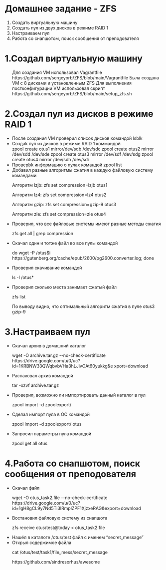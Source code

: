 # Домашнее задание - ZFS
<ol>
  <li>Создать виртуальную машину</li>
  <li>Создать пул из двух дисков в режиме RAID 1</li>
  <li>Настраиваем пул</li>
  <li>Работа со снапшотом, поиск сообщения от преподователя</li>
</ol>


# 1.Создал виртуальную машину
<ul>
Для создания VM использовал Vagrantfile https://github.com/sergeyorb/ZFS/blob/main/Vagrantfile
  Была создана VM с 8 дисками и установленным ZFS
  Для выполнения постконфигурации VM использовал скрипт https://github.com/sergeyorb/ZFS/blob/main/setup_zfs.sh
</ul>

# 2.Создал пул из дисков в режиме RAID 1
<ul>
<li>После создания VM проверил список дисков командой lsblk</li> 
<li>Создаk пул из дисков в режиме RAID 1 коммандой</li> 
 zpool create otus1 mirror/dev/sdb /dev/sdc 
 zpool create otus2 mirror /dev/sdd /dev/sde
 zpool create otus3 mirror /dev/sdf /dev/sdg
 zpool create otus4 mirror /dev/sdh /dev/sdi 
 <li>Проверbk информацию о пулах командой zpool list</li>
 <li>Добавил разные алгоритмы сжатия в каждую файловую систему командами</li>
 <p>Алгоритм lzjb: zfs set compression=lzjb otus1
 <p>Алгоритм lz4: zfs set compression=lz4 otus2
 <p>Алгоритм gzip: zfs set compression=gzip-9 otus3
 <p>Алгоритм zle: zfs set compression=zle otus4
 <li>Проверил, что все файловые системы имеют разные методы сжатия</li>
 <p>zfs get all | grep compression
 <li>Скачал один и тотже файл во все пулы командой</li>
 <p> do wget -P /otus$i https://gutenberg.org/cache/epub/2600/pg2600.converter.log; done
 <li>Проверил скачивание командой</li>
 <p>ls -l /otus*
 <li>Проверил сколько места занимает сжатый файл</li>
 <p>zfs list
 <p>По выводу видно, что оптимальный алгоритм сжатия в пуле otus3 gzip-9  
 </ul>
 
 # 3.Настраиваем пул
<ul>
<li>Скачал архив в домашний каталог</li>
<p>wget -O archive.tar.gz --no-check-certificate https://drive.google.com/u/0/uc?id=1KRBNW33QWqbvbVHa3hLJivOAt60yukkg&e
xport=download  
<li>Распаковал архив командой</li>
<p>tar -xzvf archive.tar.gz   
<li>Проверил, возможно ли импортировать данный каталог в пул</li>
<p>zpool import -d zpoolexport/  
<li>Сделал импорт пула в ОС командой</li>
<p>zpool import -d zpoolexport/ otus  
<li>Запросил параметры пула командой</li>
<p>zpool get all otus    
</ul>

# 4.Работа со снапшотом, поиск сообщения от преподователя
<ul>
<li>Скачал файл</li>
<p>wget -O otus_task2.file --no-check-certificate https://drive.google.com/u/0/uc?id=1gH8gCL9y7Nd5Ti3IRmplZPF1XjzxeRAG&export=download
<li>Востановил файловую систему из снапшота</li>
<p>zfs receive otus/test@today < otus_task2.file  
<li>Нашёл в каталоге /otus/test файл с именем “secret_message”</li>
<li>Открыл содержимое файла</li>
<p>cat /otus/test/task1/file_mess/secret_message
<p>https://github.com/sindresorhus/awesome  
</ul>
